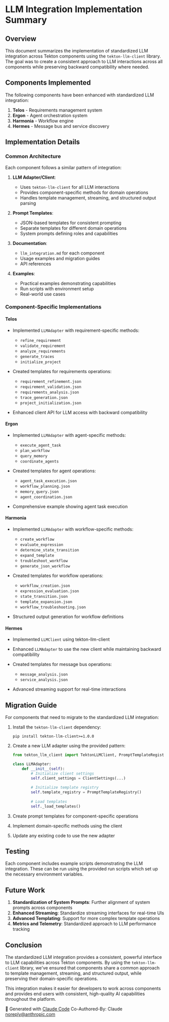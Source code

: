 # LLM Integration Implementation Summary

## Overview

This document summarizes the implementation of standardized LLM integration across Tekton components using the `tekton-llm-client` library. The goal was to create a consistent approach to LLM interactions across all components while preserving backward compatibility where needed.

## Components Implemented

The following components have been enhanced with standardized LLM integration:

1. **Telos** - Requirements management system
2. **Ergon** - Agent orchestration system
3. **Harmonia** - Workflow engine
4. **Hermes** - Message bus and service discovery

## Implementation Details

### Common Architecture

Each component follows a similar pattern of integration:

1. **LLM Adapter/Client**:
   - Uses `tekton-llm-client` for all LLM interactions
   - Provides component-specific methods for domain operations
   - Handles template management, streaming, and structured output parsing

2. **Prompt Templates**:
   - JSON-based templates for consistent prompting
   - Separate templates for different domain operations
   - System prompts defining roles and capabilities

3. **Documentation**:
   - `llm_integration.md` for each component
   - Usage examples and migration guides
   - API references

4. **Examples**:
   - Practical examples demonstrating capabilities
   - Run scripts with environment setup
   - Real-world use cases

### Component-Specific Implementations

#### Telos

- Implemented `LLMAdapter` with requirement-specific methods:
  - `refine_requirement`
  - `validate_requirement`
  - `analyze_requirements`
  - `generate_traces`
  - `initialize_project`

- Created templates for requirements operations:
  - `requirement_refinement.json`
  - `requirement_validation.json`
  - `requirements_analysis.json`
  - `trace_generation.json`
  - `project_initialization.json`

- Enhanced client API for LLM access with backward compatibility

#### Ergon

- Implemented `LLMAdapter` with agent-specific methods:
  - `execute_agent_task`
  - `plan_workflow`
  - `query_memory`
  - `coordinate_agents`

- Created templates for agent operations:
  - `agent_task_execution.json`
  - `workflow_planning.json`
  - `memory_query.json`
  - `agent_coordination.json`

- Comprehensive example showing agent task execution

#### Harmonia

- Implemented `LLMAdapter` with workflow-specific methods:
  - `create_workflow`
  - `evaluate_expression`
  - `determine_state_transition`
  - `expand_template`
  - `troubleshoot_workflow`
  - `generate_json_workflow`

- Created templates for workflow operations:
  - `workflow_creation.json`
  - `expression_evaluation.json`
  - `state_transition.json`
  - `template_expansion.json`
  - `workflow_troubleshooting.json`

- Structured output generation for workflow definitions

#### Hermes

- Implemented `LLMClient` using tekton-llm-client
- Enhanced `LLMAdapter` to use the new client while maintaining backward compatibility
- Created templates for message bus operations:
  - `message_analysis.json`
  - `service_analysis.json`

- Advanced streaming support for real-time interactions

## Migration Guide

For components that need to migrate to the standardized LLM integration:

1. Install the `tekton-llm-client` dependency:
   ```
   pip install tekton-llm-client>=1.0.0
   ```

2. Create a new LLM adapter using the provided pattern:
   ```python
   from tekton_llm_client import TektonLLMClient, PromptTemplateRegistry, ClientSettings, LLMSettings

   class LLMAdapter:
       def __init__(self):
           # Initialize client settings
           self.client_settings = ClientSettings(...)
           
           # Initialize template registry
           self.template_registry = PromptTemplateRegistry()
           
           # Load templates
           self._load_templates()
   ```

3. Create prompt templates for component-specific operations
4. Implement domain-specific methods using the client
5. Update any existing code to use the new adapter

## Testing

Each component includes example scripts demonstrating the LLM integration. These can be run using the provided run scripts which set up the necessary environment variables.

## Future Work

1. **Standardization of System Prompts**: Further alignment of system prompts across components
2. **Enhanced Streaming**: Standardize streaming interfaces for real-time UIs
3. **Advanced Templating**: Support for more complex template operations
4. **Metrics and Telemetry**: Standardized approach to LLM performance tracking

## Conclusion

The standardized LLM integration provides a consistent, powerful interface to LLM capabilities across Tekton components. By using the `tekton-llm-client` library, we've ensured that components share a common approach to template management, streaming, and structured output, while preserving their domain-specific operations.

This integration makes it easier for developers to work across components and provides end users with consistent, high-quality AI capabilities throughout the platform.

🤖 Generated with [Claude Code](https://claude.ai/code)
Co-Authored-By: Claude <noreply@anthropic.com>